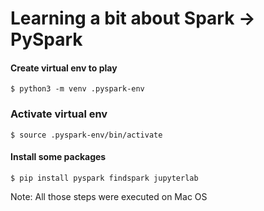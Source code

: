 # Learning a bit about Spark -> PySpark

#### Create virtual env to play 
```
$ python3 -m venv .pyspark-env
```

### Activate virtual env 
```
$ source .pyspark-env/bin/activate
```

#### Install some packages 
```
$ pip install pyspark findspark jupyterlab
```

Note: All those steps were executed on Mac OS 

